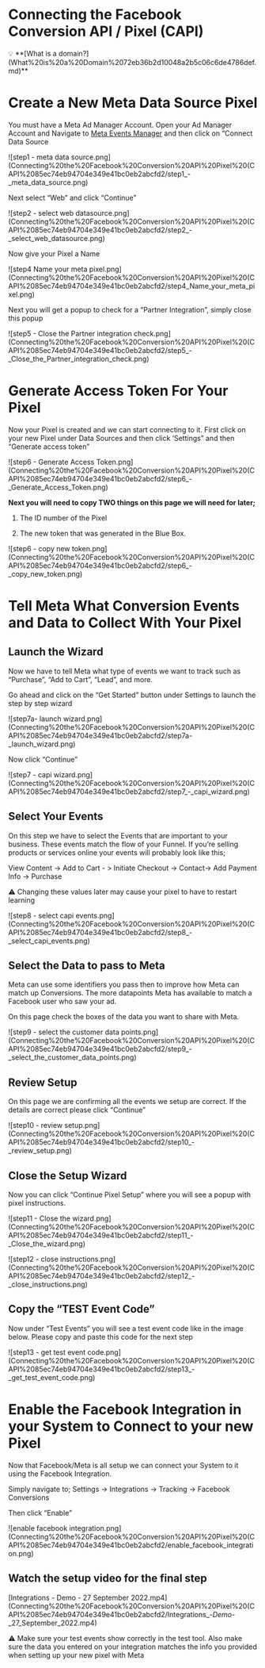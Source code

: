 # Connecting the Facebook Conversion API / Pixel (CAPI)

<aside>
💡 **[What is a domain?](What%20is%20a%20Domain%2072eb36b2d10048a2b5c06c6de4786def.md)**

</aside>

# Create a New Meta Data Source Pixel

You must have a Meta Ad Manager Account. Open your Ad Manager Account and Navigate to [Meta Events Manager](https://business.facebook.com/events_manager2/overview) and then click on “Connect Data Source

![step1 - meta data source.png](Connecting%20the%20Facebook%20Conversion%20API%20Pixel%20(CAPI%2085ec74eb94704e349e41bc0eb2abcfd2/step1_-_meta_data_source.png)

Next select “Web” and click “Continue”

![step2 - select web datasource.png](Connecting%20the%20Facebook%20Conversion%20API%20Pixel%20(CAPI%2085ec74eb94704e349e41bc0eb2abcfd2/step2_-_select_web_datasource.png)

Now give your Pixel a Name

![step4 Name your meta pixel.png](Connecting%20the%20Facebook%20Conversion%20API%20Pixel%20(CAPI%2085ec74eb94704e349e41bc0eb2abcfd2/step4_Name_your_meta_pixel.png)

Next you will get a popup to check for a “Partner Integration”, simply close this popup

![step5 - Close the Partner integration check.png](Connecting%20the%20Facebook%20Conversion%20API%20Pixel%20(CAPI%2085ec74eb94704e349e41bc0eb2abcfd2/step5_-_Close_the_Partner_integration_check.png)

# Generate Access Token For Your Pixel

Now your Pixel is created and we can start connecting to it. First click on your new Pixel under Data Sources and then click ‘Settings” and then “Generate access token”

![step6 - Generate Access Token.png](Connecting%20the%20Facebook%20Conversion%20API%20Pixel%20(CAPI%2085ec74eb94704e349e41bc0eb2abcfd2/step6_-_Generate_Access_Token.png)

**Next you will need to copy TWO things on this page we will need for later;**
1) The ID number of the Pixel

2) The new token that was generated in the Blue Box. 

![step6 - copy new token.png](Connecting%20the%20Facebook%20Conversion%20API%20Pixel%20(CAPI%2085ec74eb94704e349e41bc0eb2abcfd2/step6_-_copy_new_token.png)

# Tell Meta What Conversion Events and Data to Collect With Your Pixel

## Launch the Wizard

Now we have to tell Meta  what type of events we want to track such as “Purchase”, “Add to Cart”, “Lead”, and more.

Go ahead and click on the “Get Started” button under Settings to launch the step by step wizard

![step7a- launch wizard.png](Connecting%20the%20Facebook%20Conversion%20API%20Pixel%20(CAPI%2085ec74eb94704e349e41bc0eb2abcfd2/step7a-_launch_wizard.png)

Now click “Continue”

![step7 - capi wizard.png](Connecting%20the%20Facebook%20Conversion%20API%20Pixel%20(CAPI%2085ec74eb94704e349e41bc0eb2abcfd2/step7_-_capi_wizard.png)

## Select Your Events

On this step we have to select the Events that are important to your business. These events match the flow of your Funnel. If you’re selling products or services online your events will probably look like this;

View Content → Add to Cart - > Initiate Checkout → Contact→ Add Payment Info → Purchase 

<aside>
⚠️ Changing these values later may cause your pixel to have to restart learning

</aside>

![step8 - select capi events.png](Connecting%20the%20Facebook%20Conversion%20API%20Pixel%20(CAPI%2085ec74eb94704e349e41bc0eb2abcfd2/step8_-_select_capi_events.png)

## 

## Select the Data to pass to Meta

Meta can use some identifiers you pass then to improve how Meta can match up Conversions. The more datapoints Meta has available to match a Facebook user who saw your ad. 

On this page check the boxes of the data you want to share with Meta.

![step9 - select the customer data points.png](Connecting%20the%20Facebook%20Conversion%20API%20Pixel%20(CAPI%2085ec74eb94704e349e41bc0eb2abcfd2/step9_-_select_the_customer_data_points.png)

## Review Setup

On this page we are confirming all the events we setup are correct. If the details are correct please click “Continue”

![step10 - review setup.png](Connecting%20the%20Facebook%20Conversion%20API%20Pixel%20(CAPI%2085ec74eb94704e349e41bc0eb2abcfd2/step10_-_review_setup.png)

## Close the Setup Wizard

Now you can click “Continue Pixel Setup” where you will see a popup with pixel instructions.

![step11 - Close the wizard.png](Connecting%20the%20Facebook%20Conversion%20API%20Pixel%20(CAPI%2085ec74eb94704e349e41bc0eb2abcfd2/step11_-_Close_the_wizard.png)

![step12 - close instructions.png](Connecting%20the%20Facebook%20Conversion%20API%20Pixel%20(CAPI%2085ec74eb94704e349e41bc0eb2abcfd2/step12_-_close_instructions.png)

## Copy the “TEST Event Code”

Now under “Test Events” you will see a test event code like in the image below. Please copy and paste this code for the next step 

![step13 - get test event code.png](Connecting%20the%20Facebook%20Conversion%20API%20Pixel%20(CAPI%2085ec74eb94704e349e41bc0eb2abcfd2/step13_-_get_test_event_code.png)

# Enable the Facebook Integration in your System to Connect to your new Pixel

Now that Facebook/Meta is all setup we can connect your System to it using the Facebook Integration.

Simply navigate to; Settings → Integrations → Tracking → Facebook Conversions

Then click “Enable”

![enable facebook integration.png](Connecting%20the%20Facebook%20Conversion%20API%20Pixel%20(CAPI%2085ec74eb94704e349e41bc0eb2abcfd2/enable_facebook_integration.png)

## Watch the setup video for the final step

[Integrations - Demo - 27 September 2022.mp4](Connecting%20the%20Facebook%20Conversion%20API%20Pixel%20(CAPI%2085ec74eb94704e349e41bc0eb2abcfd2/Integrations_-_Demo_-_27_September_2022.mp4)

<aside>
⚠️ Make sure your test events show correctly in the test tool. Also make sure the data you entered on your integration matches the info you provided when setting up your new pixel with Meta

</aside>